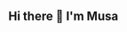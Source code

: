 ## Hi there 👋 I'm Musa

<!--
**musa-tahir-26/musa-tahir-26** is a ✨ _special_ ✨ repository because its `README.md` (this file) appears on your GitHub profile.

Here are some ideas to get you started:

- 🤔 I am currently a sophomore at the University of Illinois Chicago studying Computer Science
- 🌱 I’m currently learning C, JavaScript, React Native
- 📫 You can reach me at my LinkedIn: [https://www.linkedin.com/in/muhammad-musa-tahir/](url)
- 😄 Pronouns: He/Him
- ⚡ Fun fact: My first gaming console was a Gameboy Advance SP, which was why I fell in love with technology.

